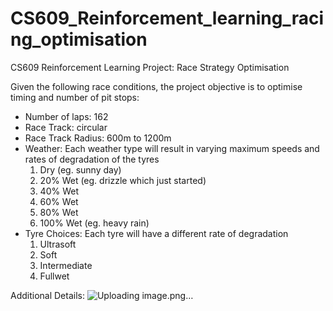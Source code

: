 # CS609_Reinforcement_learning_racing_optimisation
CS609 Reinforcement Learning Project: Race Strategy Optimisation

Given the following race conditions, the project objective is to optimise timing and number of  pit stops:
- Number of laps: 162
- Race Track: circular
- Race Track Radius: 600m to 1200m
- Weather: Each weather type will result in varying maximum speeds and rates of degradation of the tyres
  1. Dry (eg. sunny day)
  2. 20% Wet (eg. drizzle which just started)
  3. 40% Wet
  4. 60% Wet
  5. 80% Wet
  6. 100% Wet (eg. heavy rain)
- Tyre Choices: Each tyre will have a different rate of degradation
  1. Ultrasoft
  2. Soft
  3. Intermediate
  4. Fullwet

Additional Details:
![Uploading image.png…]()

